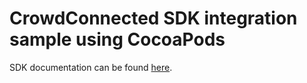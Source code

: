 # CrowdConnected SDK integration sample using CocoaPods

SDK documentation can be found [here](https://support.crowdconnected.com/hc/en-us/sections/360005643098-SDK-Integration).
